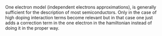 One electron model (independent electrons approximations), is generally sufficient for the description of most semiconductors.
Only in the case of high doping interaction terms become relevant but in that case one just adds a correction term in the one electron in the hamiltonian instead of doing it in the proper way.